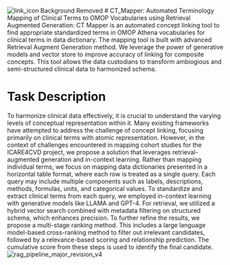 ![link_icon Background Removed](https://github.com/user-attachments/assets/45a29e7d-58d3-4532-a5ef-b90daa624bc7) # CT\_Mapper: Automated Terminology Mapping of Clinical Terms to OMOP Vocabularies using Retrieval Augmented Generation: 
CT Mapper is an automated concept linking tool to find appropriate standardized terms in OMOP Athena vocabularies for clinical terms in data dictionary. The mapping tool is built with advanced Retrieval Augment Generation method. We leverage the power of generative models and vector store to improve accuracy of linking for composite concepts. This tool allows the data custodians to transform ambiogious and semi-structured clinical data to harmonized schema.

# Task Description
To harmonize clinical data effectively, it is crucial to understand the varying levels of conceptual representation within it. Many existing frameworks have attempted to address the challenge of concept linking, focusing primarily on clinical terms with atomic representation. However, in the context of challenges encountered in mapping cohort studies for the ICARE4CVD project, we propose a solution that leverages retrieval-augmented generation and in-context learning. Rather than mapping individual terms, we focus on mapping data dictionaries presented in a horizontal table format, where each row is treated as a single query. Each query may include multiple components such as labels, descriptions, methods, formulas, units, and categorical values. To standardize and extract clinical terms from each query, we employed in-context learning with generative models like LLAMA and GPT-4. For retrieval, we utilized a hybrid vector search combined with metadata filtering on structured schema, which enhances precision. To further refine the results, we propose a multi-stage ranking method. This includes a large language model-based cross-ranking method to filter out irrelevant candidates, followed by a relevance-based scoring and relationship prediction. The cumulative score from these steps is used to identify the final candidate.
![rag_pipeline_major_revision_v4](https://github.com/user-attachments/assets/80f66675-cf69-4d9c-8781-e97d9aea4bd5)
